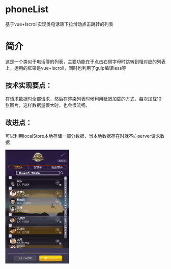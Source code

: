 # phoneList
基于vue+Iscroll实现类电话簿下拉滑动点击跳转的列表

# 简介
这是一个类似于电话簿的列表，主要功能在于点击右侧字母时跳转到相对应的列表上，运用的框架是vue+Iscroll，同时也利用了gulp编译less等
## 技术实现要点：
  在请求数据时全部请求，然后在渲染列表时候利用延迟加载的方式，每次加载10张图片，这样数据量很大时，也会很流畅，
## 改进点：
  可以利用localStore本地存储一部分数据，当本地数据存在时就不向server请求数据






![例子](https://github.com/henrY2Young/phoneList/blob/master/kk%202017-04_clip.gif)
